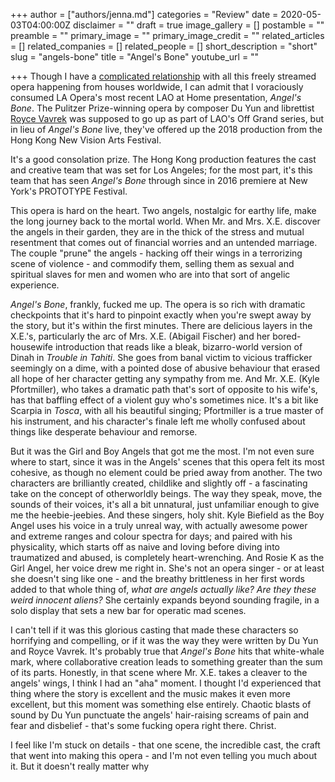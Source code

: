 +++
author = ["authors/jenna.md"]
categories = "Review"
date = 2020-05-03T04:00:00Z
disclaimer = ""
draft = true
image_gallery = []
postamble = ""
preamble = ""
primary_image = ""
primary_image_credit = ""
related_articles = []
related_companies = []
related_people = []
short_description = "short"
slug = "angels-bone"
title = "Angel's Bone"
youtube_url = ""

+++
Though I have a [complicated relationship](/what-the-mets-at-home-gala-teaches-us-about-evolution/) with all this freely streamed opera happening from houses worldwide, I can admit that I voraciously consumed LA Opera's most recent LAO at Home presentation, _Angel's Bone_. The Pulitzer Prize-winning opera by composer Du Yun and librettist [Royce Vavrek](/jacqueline-come-for-the-music-stay-for-everything-else/) was supposed to go up as part of LAO's Off Grand series, but in lieu of _Angel's Bone_ live, they've offered up the 2018 production from the Hong Kong New Vision Arts Festival.

It's a good consolation prize. The Hong Kong production features the cast and creative team that was set for Los Angeles; for the most part, it's this team that has seen _Angel's Bone_ through since in 2016 premiere at New York's PROTOTYPE Festival. 

This opera is hard on the heart. Two angels, nostalgic for earthy life, make the long journey back to the mortal world. When Mr. and Mrs. X.E. discover the angels in their garden, they are in the thick of the stress and mutual resentment that comes out of financial worries and an untended marriage. The couple "prune" the angels - hacking off their wings in a terrorizing scene of violence - and commodify them, selling them as sexual and spiritual slaves for men and women who are into that sort of angelic experience.

_Angel's Bone_, frankly, fucked me up. The opera is so rich with dramatic checkpoints that it's hard to pinpoint exactly when you're swept away by the story, but it's within the first minutes. There are delicious layers in the X.E.'s, particularly the arc of Mrs. X.E. (Abigail Fischer) and her bored-housewife introduction that reads like a bleak, bizarro-world version of Dinah in _Trouble in Tahiti_. She goes from banal victim to vicious trafficker seemingly on a dime, with a pointed dose of abusive behaviour that erased all hope of her character getting any sympathy from me. And Mr. X.E. (Kyle Pfortmiller), who takes a dramatic path that's sort of opposite to his wife's, has that baffling effect of a violent guy who's sometimes nice. It's a bit like Scarpia in _Tosca_, with all his beautiful singing; Pfortmiller is a true master of his instrument, and his character's finale left me wholly confused about things like desperate behaviour and remorse.

But it was the Girl and Boy Angels that got me the most. I'm not even sure where to start, since it was in the Angels' scenes that this opera felt its most cohesive, as though no element could be pried away from another. The two characters are brilliantly created, childlike and slightly off - a fascinating take on the concept of otherworldly beings. The way they speak, move, the sounds of their voices, it's all a bit unnatural, just unfamiliar enough to give me the heebie-jeebies. And these singers, holy shit. Kyle Biefield as the Boy Angel uses his voice in a truly unreal way, with actually awesome power and extreme ranges and colour spectra for days; and paired with his physicality, which starts off as naive and loving before diving into traumatized and abused, is completely heart-wrenching. And Rosie K as the Girl Angel, her voice drew me right in. She's not an opera singer - or at least she doesn't sing like one - and the breathy brittleness in her first words added to that whole thing of, _what are angels actually like? Are they these weird innocent aliens?_ She certainly expands beyond sounding fragile, in a solo display that sets a new bar for operatic mad scenes.

I can't tell if it was this glorious casting that made these characters so horrifying and compelling, or if it was the way they were written by Du Yun and Royce Vavrek. It's probably true that _Angel's Bone_ hits that white-whale mark, where collaborative creation leads to something greater than the sum of its parts. Honestly, in that scene where Mr. X.E. takes a cleaver to the angels' wings, I think I had an "aha" moment. I thought I'd experienced that thing where the story is excellent and the music makes it even more excellent, but this moment was something else entirely. Chaotic blasts of sound by Du Yun punctuate the angels' hair-raising screams of pain and fear and disbelief - that's some fucking opera right there. Christ.

I feel like I'm stuck on details - that one scene, the incredible cast, the craft that went into making this opera - and I'm not even telling you much about it. But it doesn't really matter why 